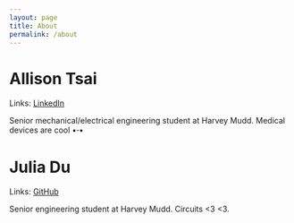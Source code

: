 ```yaml
---
layout: page
title: About
permalink: /about
---
```


# Allison Tsai
Links: [LinkedIn](https://www.linkedin.com/in/allison-tsai-08d11t/)

Senior mechanical/electrical engineering student at Harvey Mudd. Medical devices are cool •⏑•

# Julia Du
Links: [GitHub](https://github.com/julia-du)

Senior engineering student at Harvey Mudd. Circuits <3 <3.



